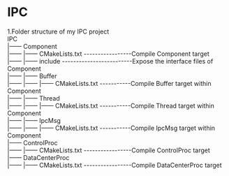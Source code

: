 # IPC

1.Folder structure of my IPC project                                                                                         
IPC                                                                                                                          
|—— Component                                                                                                                 
|—— |—— CMakeLists.txt -----------------Compile Component target                                                             
|—— |—— include -------------------------Expose the interface files of Component                                             
|—— |—— Buffer                                                                                                               
|—— |—— |—— CMakeLists.txt -----------Compile Buffer target within Component                                            
|—— |—— Thread                                                                                                               
|—— |—— |—— CMakeLists.txt -----------Compile Thread target within Component                                            
|—— |—— IpcMsg                                                                                                               
|—— |—— |—— CMakeLists.txt -----------Compile IpcMsg target within Component                                                
|—— ControlProc                                                                                                              
|—— |—— CMakeLists.txt -----------------Compile ControlProc target                                                           
|—— DataCenterProc                                                                                                           
|—— |—— CMakeLists.txt -----------------Compile DataCenterProc target                                                          
             
